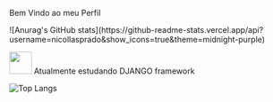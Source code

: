 Bem Vindo ao meu Perfil
<div>
  ![Anurag's GitHub stats](https://github-readme-stats.vercel.app/api?username=nicollasprado&show_icons=true&theme=midnight-purple)
</div>

<img src="https://cdn.jsdelivr.net/gh/devicons/devicon@latest/icons/django/django-plain.svg" width="40" height="40"/> Atualmente estudando DJANGO framework

![Top Langs](https://github-readme-stats.vercel.app/api/top-langs/?username=nicollasprado&layout=pie)


